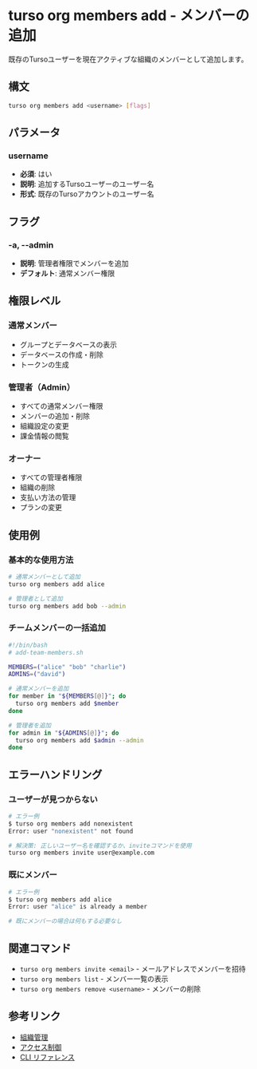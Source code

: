 # turso org members add - メンバーの追加

既存のTursoユーザーを現在アクティブな組織のメンバーとして追加します。

## 構文

```bash
turso org members add <username> [flags]
```

## パラメータ

### username
- **必須**: はい
- **説明**: 追加するTursoユーザーのユーザー名
- **形式**: 既存のTursoアカウントのユーザー名

## フラグ

### -a, --admin
- **説明**: 管理者権限でメンバーを追加
- **デフォルト**: 通常メンバー権限

## 権限レベル

### 通常メンバー
- グループとデータベースの表示
- データベースの作成・削除
- トークンの生成

### 管理者（Admin）
- すべての通常メンバー権限
- メンバーの追加・削除
- 組織設定の変更
- 課金情報の閲覧

### オーナー
- すべての管理者権限
- 組織の削除
- 支払い方法の管理
- プランの変更

## 使用例

### 基本的な使用方法

```bash
# 通常メンバーとして追加
turso org members add alice

# 管理者として追加
turso org members add bob --admin
```

### チームメンバーの一括追加

```bash
#!/bin/bash
# add-team-members.sh

MEMBERS=("alice" "bob" "charlie")
ADMINS=("david")

# 通常メンバーを追加
for member in "${MEMBERS[@]}"; do
  turso org members add $member
done

# 管理者を追加
for admin in "${ADMINS[@]}"; do
  turso org members add $admin --admin
done
```

## エラーハンドリング

### ユーザーが見つからない

```bash
# エラー例
$ turso org members add nonexistent
Error: user "nonexistent" not found

# 解決策: 正しいユーザー名を確認するか、inviteコマンドを使用
turso org members invite user@example.com
```

### 既にメンバー

```bash
# エラー例
$ turso org members add alice
Error: user "alice" is already a member

# 既にメンバーの場合は何もする必要なし
```

## 関連コマンド

- `turso org members invite <email>` - メールアドレスでメンバーを招待
- `turso org members list` - メンバー一覧の表示
- `turso org members remove <username>` - メンバーの削除

## 参考リンク

- [組織管理](../../features/organizations.md)
- [アクセス制御](../../features/access-control.md)
- [CLI リファレンス](../README.md)
